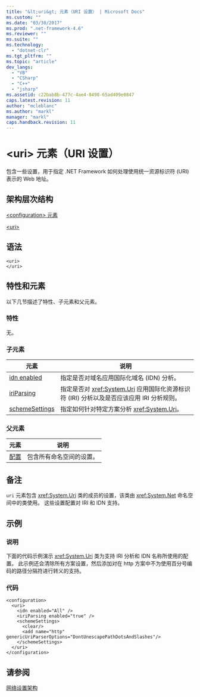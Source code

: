 ```yaml
---
title: "&lt;uri&gt; 元素（URI 设置） | Microsoft Docs"
ms.custom: ""
ms.date: "03/30/2017"
ms.prod: ".net-framework-4.6"
ms.reviewer: ""
ms.suite: ""
ms.technology: 
  - "dotnet-clr"
ms.tgt_pltfrm: ""
ms.topic: "article"
dev_langs: 
  - "VB"
  - "CSharp"
  - "C++"
  - "jsharp"
ms.assetid: c22bab8b-477c-4ae4-8498-65ad409e0847
caps.latest.revision: 11
author: "mcleblanc"
ms.author: "markl"
manager: "markl"
caps.handback.revision: 11
---
```

# &lt;uri&gt; 元素（URI 设置）
包含一些设置，用于指定 .NET Framework 如何处理使用统一资源标识符 \(URI\) 表示的 Web 地址。  
  
## 架构层次结构  
 [\<configuration\> 元素](../../../../../docs/framework/configure-apps/file-schema/configuration-element.md)  
  
 [\<uri\>](../../../../../docs/framework/configure-apps/file-schema/network/uri-element-uri-settings.md)  
  
## 语法  
  
```  
<uri>  
</uri>  
```  
  
## 特性和元素  
 以下几节描述了特性、子元素和父元素。  
  
### 特性  
 无。  
  
### 子元素  
  
|**元素**|**说明**|  
|------------|------------|  
|[idn enabled](../../../../../docs/framework/configure-apps/file-schema/network/idn-element-uri-settings.md)|指定是否对域名应用国际化域名 \(IDN\) 分析。|  
|[iriParsing](../../../../../docs/framework/configure-apps/file-schema/network/iriparsing-element-uri-settings.md)|指定是否对 <xref:System.Uri> 应用国际化资源标识符 \(IRI\) 分析以及是否应该应用 IRI 分析规则。|  
|[schemeSettings](../../../../../docs/framework/configure-apps/file-schema/network/schemesettings-element-uri-settings.md)|指定如何针对特定方案分析 <xref:System.Uri>。|  
  
### 父元素  
  
|**元素**|**说明**|  
|------------|------------|  
|[配置](../../../../../docs/framework/configure-apps/file-schema/configuration-element.md)|包含所有命名空间的设置。|  
  
## 备注  
 `uri` 元素包含 <xref:System.Uri> 类的成员的设置，该类由 <xref:System.Net> 命名空间中的类使用。  这些设置配置对 IRI 和 IDN 支持。  
  
## 示例  
  
### 说明  
 下面的代码示例演示 <xref:System.Uri> 类为支持 IRI 分析和 IDN 名称所使用的配置。  此示例还会清除所有方案设置，然后添加对在 http 方案中不为使用百分号编码的路径分隔符进行转义的支持。  
  
### 代码  
  
```  
<configuration>  
  <uri>  
    <idn enabled="All" />  
    <iriParsing enabled="true" />  
    <schemeSettings>  
      <clear/>  
      <add name="http" genericUriParserOptions="DontUnescapePathDotsAndSlashes"/>  
    </schemeSettings>  
  </uri>  
</configuration>  
```  
  
## 请参阅  
 [网络设置架构](../../../../../docs/framework/configure-apps/file-schema/network/index.md)